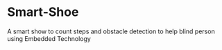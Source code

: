# Smart-Shoe
A smart show to count steps and obstacle detection to help blind person using Embedded Technology
